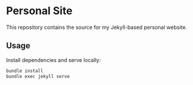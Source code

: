 # Personal Site

This repository contains the source for my Jekyll-based personal website.

## Usage

Install dependencies and serve locally:

```bash
bundle install
bundle exec jekyll serve
```
